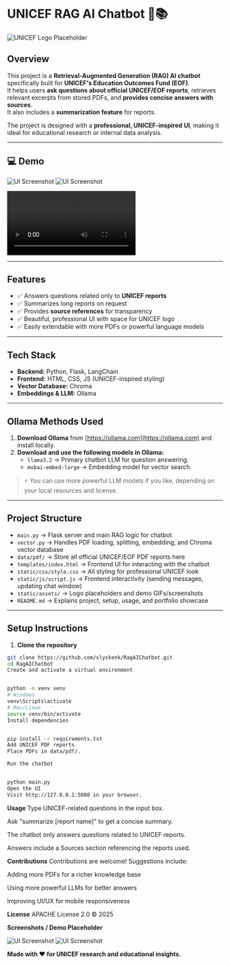 # UNICEF RAG AI Chatbot 🤖📚

![UNICEF Logo Placeholder](./static/images/unicef_logo.png)

## Overview

This project is a **Retrieval-Augmented Generation (RAG) AI chatbot** specifically built for **UNICEF's Education Outcomes Fund (EOF)**.  
It helps users **ask questions about official UNICEF/EOF reports**, retrieves relevant excerpts from stored PDFs, and **provides concise answers with sources**.  
It also includes a **summarization feature** for reports.  

The project is designed with a **professional, UNICEF-inspired UI**, making it ideal for educational research or internal data analysis.  

---

## 💻 Demo

![UI Screenshot](./static/assets/screenshot1.png)
![UI Screenshot](./static/assets/screenshot2.png)

![Chatbot Demo](./static/assets/FinalDemo.mp4)

---

## Features

- ✅ Answers questions related only to **UNICEF reports**  
- ✅ Summarizes long reports on request  
- ✅ Provides **source references** for transparency  
- ✅ Beautiful, professional UI with space for UNICEF logo  
- ✅ Easily extendable with more PDFs or powerful language models  

---

## Tech Stack

- **Backend:** Python, Flask, LangChain  
- **Frontend:** HTML, CSS, JS (UNICEF-inspired styling)  
- **Vector Database:** Chroma  
- **Embeddings & LLM:** Ollama  

---

## Ollama Methods Used

1. **Download Ollama** from [https://ollama.com](https://ollama.com) and install locally.  
2. **Download and use the following models in Ollama:**  
   - `llama3.2` → Primary chatbot LLM for question answering.  
   - `mxbai-embed-large` → Embedding model for vector search.  

> ⚡ You can use more powerful LLM models if you like, depending on your local resources and license.  

---

## Project Structure

- `main.py` → Flask server and main RAG logic for chatbot  
- `vector.py` → Handles PDF loading, splitting, embedding, and Chroma vector database  
- `data/pdf/` → Store all official UNICEF/EOF PDF reports here  
- `templates/index.html` → Frontend UI for interacting with the chatbot  
- `static/css/style.css` → All styling for professional UNICEF look  
- `static/js/script.js` → Frontend interactivity (sending messages, updating chat window)  
- `static/assets/` → Logo placeholders and demo GIFs/screenshots  
- `README.md` → Explains project, setup, usage, and portfolio showcase  
---

## Setup Instructions

1. **Clone the repository**
```bash
git clone https://github.com/slyskenk/RagAIChatbot.git
cd RagAIChatbot
Create and activate a virtual environment
```

```bash

python -m venv venv
# Windows
venv\Scripts\activate
# Mac/Linux
source venv/bin/activate
Install dependencies
```

```bash

pip install -r requirements.txt
Add UNICEF PDF reports
Place PDFs in data/pdf/.

Run the chatbot

```

```bash

python main.py
Open the UI
Visit http://127.0.0.1:5000 in your browser.

```

**Usage**
Type UNICEF-related questions in the input box.

Ask "summarize [report name]" to get a concise summary.

The chatbot only answers questions related to UNICEF reports.

Answers include a Sources section referencing the reports used.

**Contributions**
Contributions are welcome! Suggestions include:

Adding more PDFs for a richer knowledge base

Using more powerful LLMs for better answers

Improving UI/UX for mobile responsiveness

**License**
APACHE License 2.0 © 2025

**Screenshots / Demo Placeholder**


![UI Screenshot](./static/assets/screenshot1.png)
![UI Screenshot](./static/assets/screenshot2.png)


****Made with ❤️ for UNICEF research and educational insights.****